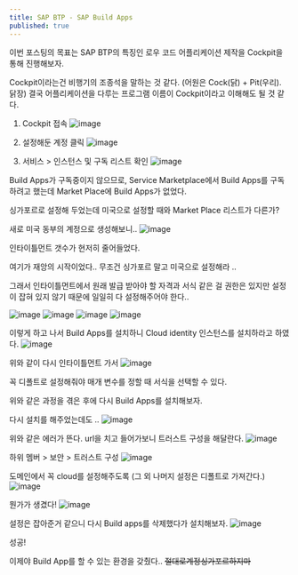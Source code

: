 ```yaml
---
title: SAP BTP - SAP Build Apps
published: true
---
```


이번 포스팅의 목표는 SAP BTP의 특징인 로우 코드 어플리케이션 제작을 Cockpit을 통해 진행해보자.

Cockpit이라는건 비행기의 조종석을 말하는 것 같다.
(어원은 Cock(닭) + Pit(우리). 닭장)
결국 어플리케이션을 다루는 프로그램 이름이 Cockpit이라고 이해해도 될 것 같다.

1. Cockpit 접속
![image](https://github.com/dev-nuruhee/nlog/assets/54430432/f2784b92-3ece-4cd2-a531-f758d146df01)


2. 설정해둔 계정 클릭
![image](https://github.com/dev-nuruhee/nlog/assets/54430432/516ea645-b0ed-4a0a-b01f-b41d9c8998c2)


3. 서비스 > 인스턴스 및 구독 리스트 확인
![image](https://github.com/dev-nuruhee/nlog/assets/54430432/195185a4-9517-4ea3-b83d-cde2954ac5c7)

Build Apps가 구독중이지 않으므로, Service Marketplace에서 Build Apps를 구독하려고 했는데 Market Place에 Build Apps가 없었다.

싱가포르로 설정해 두었는데 미국으로 설정할 때와 Market Place 리스트가 다른가?

새로 미국 동부의 계정으로 생성해보니..
![image](https://github.com/dev-nuruhee/nlog/assets/54430432/2b9086d6-9cbd-4ba1-9159-393710e7eeb3)

인타이틀먼트 갯수가 현저히 줄어들었다.

여기가 재앙의 시작이었다.. 무조건 싱가포르 말고 미국으로 설정해라 ..

그래서 인타이틀먼트에서 원래 발급 받아야 할 자격과 서식 같은 걸 권한은 있지만 설정이 잡혀 있지 않기 때문에 일일히 다 설정해주어야 한다..

![image](https://github.com/dev-nuruhee/nlog/assets/54430432/5a331241-ddf8-4f10-aec5-6f7ddf349e7e)
![image](https://github.com/dev-nuruhee/nlog/assets/54430432/a1f80b2b-3d12-4ed0-a950-0ae5bef6c41b)
![image](https://github.com/dev-nuruhee/nlog/assets/54430432/0d715aef-8f6a-4af3-997e-988548bbd22d)
![image](https://github.com/dev-nuruhee/nlog/assets/54430432/70c183f6-f4af-49c1-aa2a-64fc0d7bdad5)

이렇게 하고 나서 Build Apps를 설치하니 Cloud identity 인스턴스를 설치하라고 하였다.
![image](https://github.com/dev-nuruhee/nlog/assets/54430432/aa4298a5-e288-4ab1-8bb8-d63632776cc1)

위와 같이 다시 인타이틀먼트 가서 
![image](https://github.com/dev-nuruhee/nlog/assets/54430432/7677fa34-c030-4112-9c8d-885d44a42fae)

꼭 디폴트로 설정해줘야 매개 변수를 정할 때 서식을 선택할 수 있다.

위와 같은 과정을 겪은 후에 다시 Build Apps를 설치해보자.

다시 설치를 해주었는데도 .. 
![image](https://github.com/dev-nuruhee/nlog/assets/54430432/4d89ae4a-eddb-4fb0-9b0c-de9730257656)

위와 같은 에러가 뜬다.
url을 치고 들어가보니 트러스트 구성을 해달란다.
![image](https://github.com/dev-nuruhee/nlog/assets/54430432/1b9121f3-e370-44f0-9cc3-d57845694ec2)

하위 멤버 > 보안 > 트러스트 구성
![image](https://github.com/dev-nuruhee/nlog/assets/54430432/55f23b4b-4ee3-44f3-bf05-3ab5ea77299c)

도메인에서 꼭 cloud를 설정해주도록 (그 외 나머지 설정은 디폴트로 가져간다.)
![image](https://github.com/dev-nuruhee/nlog/assets/54430432/19006d37-2f00-4c3d-a432-41c6bf1638ad)

뭔가가 생겼다!
![image](https://github.com/dev-nuruhee/nlog/assets/54430432/ada6fd5a-c83b-467b-94f7-b8cd9fcbf2b9)

설정은 잡아준거 같으니 다시 Build apps를 삭제했다가 설치해보자.
![image](https://github.com/dev-nuruhee/nlog/assets/54430432/2c466827-0ca7-4b80-ac24-367661e9e94f)

성공!

이제야 Build App를 할 수 있는 환경을 갖췄다..
~~절대로계정싱가포르하지마~~


